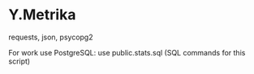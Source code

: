# Y.Metrika
requests, json, psycopg2

For work use PostgreSQL: use public.stats.sql (SQL commands for this script)
